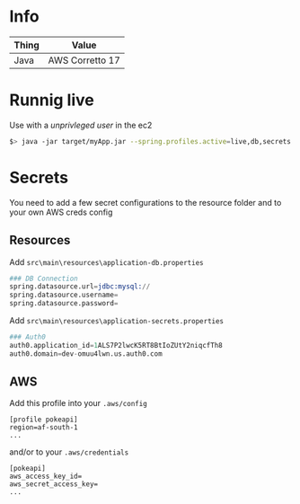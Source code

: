 # Info
| Thing  | Value           |
|------- | ----------------|
| Java   | AWS Corretto 17 |


# Runnig live
Use with a *unprivleged user* in the ec2
```sh
$> java -jar target/myApp.jar --spring.profiles.active=live,db,secrets
```


# Secrets
You need to add a few secret configurations to the resource folder and to your own AWS creds config

## Resources

Add `src\main\resources\application-db.properties`
```s
### DB Connection
spring.datasource.url=jdbc:mysql://
spring.datasource.username=
spring.datasource.password=
```

Add `src\main\resources\application-secrets.properties`
```s
### Auth0
auth0.application_id=1ALS7P2lwcK5RT8BtIoZUtY2niqcfTh8
auth0.domain=dev-omuu4lwn.us.auth0.com
```

## AWS

Add this profile into your `.aws/config`

```profile
[profile pokeapi]
region=af-south-1
...
```

and/or to your `.aws/credentials`

```profile
[pokeapi]
aws_access_key_id=
aws_secret_access_key=
...
```

